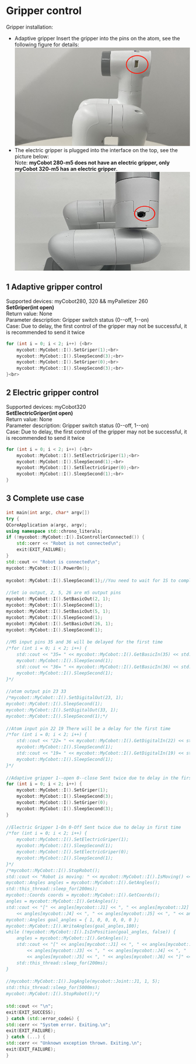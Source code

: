 # Gripper control
Gripper installation:<br>

- Adaptive gripper Insert the gripper into the pins on the atom, see the following figure for details:<br>
![pic](../../../resources/3-FunctionsAndApplications/6.developmentGuide/C++/GrippingJaw/8-6-001.png)
- The electric gripper is plugged into the interface on the top, see the picture below:<br>
Note: **myCobot 280-m5 does not have an electric gripper, only myCobot 320-m5 has an electric gripper**.<br>
![pic](../../../resources/3-FunctionsAndApplications/6.developmentGuide/C++/GrippingJaw/8-6-002.png)
## 1 Adaptive gripper control
Supported devices: myCobot280, 320 && myPalletizer 260<br>
**SetGriper(int open)**<br>
Return value: None<br>
Parameter description: Gripper switch status (0--off, 1--on)<br>
Case: Due to delay, the first control of the gripper may not be successful, it is recommended to send it twice<br>

```c++
for (int i = 0; i < 2; i++) {<br>
	mycobot::MyCobot::I().SetGriper(1);<br>
	mycobot::MyCobot::I().SleepSecond(3);<br>
	mycobot::MyCobot::I().SetGriper(0);<br>
	mycobot::MyCobot::I().SleepSecond(3);<br>
}<br>
```


## 2 Electric gripper control
Supported devices: myCobot320<br>
**SetElectricGriper(int open)**<br>
Return value: None<br>
Parameter description: Gripper switch status (0--off, 1--on)<br>
Case: Due to delay, the first control of the gripper may not be successful, it is recommended to send it twice<br>

```c++
for (int i = 0; i < 2; i++) {<br>
	mycobot::MyCobot::I().SetElectricGriper(1);<br>
	mycobot::MyCobot::I().SleepSecond(1);<br>
	mycobot::MyCobot::I().SetElectricGriper(0);<br>
	mycobot::MyCobot::I().SleepSecond(1);<br>
}
```


## 3 Complete use case

```c++
int main(int argc, char* argv[])
try {
QCoreApplication a(argc, argv);
using namespace std::chrono_literals;
if (!mycobot::MyCobot::I().IsControllerConnected()) {
	std::cerr << "Robot is not connected\n";
	exit(EXIT_FAILURE);
}
std::cout << "Robot is connected\n";
mycobot::MyCobot::I().PowerOn();

mycobot::MyCobot::I().SleepSecond(1);//You need to wait for 1S to complete the previous action.

//Set io output, 2, 5, 26 are m5 output pins
mycobot::MyCobot::I().SetBasicOut(2, 1);
mycobot::MyCobot::I().SleepSecond(1);
mycobot::MyCobot::I().SetBasicOut(5, 1);
mycobot::MyCobot::I().SleepSecond(1);
mycobot::MyCobot::I().SetBasicOut(26, 1);
mycobot::MyCobot::I().SleepSecond(1);

//M5 input pins 35 and 36 will be delayed for the first time
/*for (int i = 0; i < 2; i++) {
	std::cout << "35= " << mycobot::MyCobot::I().GetBasicIn(35) << std::endl;
	mycobot::MyCobot::I().SleepSecond(1);
	std::cout << "36= " << mycobot::MyCobot::I().GetBasicIn(36) << std::endl;
	mycobot::MyCobot::I().SleepSecond(1);
}*/

//atom output pin 23 33
/*mycobot::MyCobot::I().SetDigitalOut(23, 1);
mycobot::MyCobot::I().SleepSecond(1);
mycobot::MyCobot::I().SetDigitalOut(33, 1);
mycobot::MyCobot::I().SleepSecond(1);*/

//Atom input pin 22 19 There will be a delay for the first time
/*for (int i = 0; i < 2; i++) {
	std::cout << "22= " << mycobot::MyCobot::I().GetDigitalIn(22) << std::endl;
	mycobot::MyCobot::I().SleepSecond(1);
	std::cout << "19= " << mycobot::MyCobot::I().GetDigitalIn(19) << std::endl;
	mycobot::MyCobot::I().SleepSecond(1);
}*/

//Adaptive gripper 1--open 0--close Sent twice due to delay in the first time
for (int i = 0; i < 2; i++) {
	mycobot::MyCobot::I().SetGriper(1);
	mycobot::MyCobot::I().SleepSecond(3);
	mycobot::MyCobot::I().SetGriper(0);
	mycobot::MyCobot::I().SleepSecond(3);
}

//Electric Gripper 1-On 0-Off Sent twice due to delay in first time
/*for (int i = 0; i < 2; i++) {
	mycobot::MyCobot::I().SetElectricGriper(1);
	mycobot::MyCobot::I().SleepSecond(1);
	mycobot::MyCobot::I().SetElectricGriper(0);
	mycobot::MyCobot::I().SleepSecond(1);
}*/
/*mycobot::MyCobot::I().StopRobot();
std::cout << "Robot is moving: " << mycobot::MyCobot::I().IsMoving() << "\n";
mycobot::Angles angles = mycobot::MyCobot::I().GetAngles();
std::this_thread::sleep_for(200ms);
mycobot::Coords coords = mycobot::MyCobot::I().GetCoords();
angles = mycobot::MyCobot::I().GetAngles();
std::cout << "[" << angles[mycobot::J1] << ", " << angles[mycobot::J2] << ", " << angles[mycobot::J3] << ", "
	<< angles[mycobot::J4] << ", " << angles[mycobot::J5] << ", " << angles[mycobot::J6] << "]";
mycobot::Angles goal_angles = { 1, 0, 0, 0, 0, 0 };
mycobot::MyCobot::I().WriteAngles(goal_angles,180);
while (!mycobot::MyCobot::I().IsInPosition(goal_angles, false)) {
	angles = mycobot::MyCobot::I().GetAngles();
	std::cout << "[" << angles[mycobot::J1] << ", " << angles[mycobot::J2] << ", "
		<< angles[mycobot::J3] << ", " << angles[mycobot::J4] << ", "
		<< angles[mycobot::J5] << ", " << angles[mycobot::J6] << "]" << std::flush;
	std::this_thread::sleep_for(200ms);
}

//mycobot::MyCobot::I().JogAngle(mycobot::Joint::J1, 1, 5);
std::this_thread::sleep_for(5000ms);
mycobot::MyCobot::I().StopRobot();*/

std::cout << "\n";
exit(EXIT_SUCCESS);
} catch (std::error_code&) {
std::cerr << "System error. Exiting.\n";
exit(EXIT_FAILURE);
} catch (...) {
std::cerr << "Unknown exception thrown. Exiting.\n";
exit(EXIT_FAILURE);
}
```

